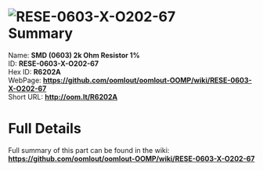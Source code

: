 
![RESE-0603-X-O202-67](https://github.com/oomlout/oomlout-OOMP/blob/master/parts/RESE-0603-X-O202-67/RESE-0603-X-O202-67_420.jpg)   
Summary
=================
  
Name: __SMD (0603) 2k Ohm Resistor 1%__    
ID: __RESE-0603-X-O202-67__   
Hex ID: __R6202A__   
WebPage: __https://github.com/oomlout/oomlout-OOMP/wiki/RESE-0603-X-O202-67__   
Short URL: __http://oom.lt/R6202A__   

Full Details
==========================
Full summary of this part can be found in the wiki:   
__https://github.com/oomlout/oomlout-OOMP/wiki/RESE-0603-X-O202-67__    

